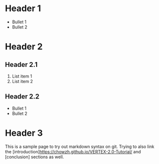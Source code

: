 # **Header 1**
- Bullet 1
- Bullet 2

# **Header 2**
## Header 2.1
1. List item 1
2. List item 2

## Header 2.2
- Bullet 1
- Bullet 2

# **Header 3**
This is a sample page to try out markdown syntax on git. Trying to also link the [introduction]https://chowzh.github.io/VERTEX-2.0-Tutorial/ and [conclusion] sections as well.
